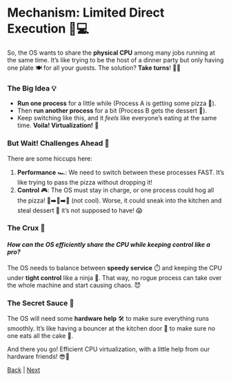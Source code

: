 # Mechanism: Limited Direct Execution 🚀💻

So, the OS wants to share the **physical CPU** among many jobs running at the same time. It’s like trying to be the host of a dinner party but only having one plate 🍽️ for all your guests. The solution? **Take turns**! 🍕🧁

### The Big Idea 💡
- **Run one process** for a little while (Process A is getting some pizza 🍕).
- Then **run another process** for a bit (Process B gets the dessert 🍰).
- Keep switching like this, and it *feels* like everyone’s eating at the same time. **Voila! Virtualization!** 🎉

### But Wait! Challenges Ahead 🛑
There are some hiccups here:
1. **Performance** 🏎️: We need to switch between these processes FAST. It’s like trying to pass the pizza without dropping it!
2. **Control** 🎮: The OS must stay in charge, or one process could hog all the pizza! 🍕➡️🍕➡️🍕 (not cool). Worse, it could sneak into the kitchen and steal dessert 🍰 it’s not supposed to have! 😱

### The Crux 🧐
#### *How can the OS efficiently share the CPU while keeping control like a pro?*
The OS needs to balance between **speedy service** ⏱️ and keeping the CPU under **tight control** like a ninja 🥷. That way, no rogue process can take over the whole machine and start causing chaos. 😈

### The Secret Sauce 🤫
The OS will need some **hardware help** 🛠️ to make sure everything runs smoothly. It’s like having a bouncer at the kitchen door 👮 to make sure no one eats all the cake 🎂.

And there you go! Efficient CPU virtualization, with a little help from our hardware friends! 😎🤖


[Back](../2/4-DataStructures.md) | [Next](1-LDE.md)